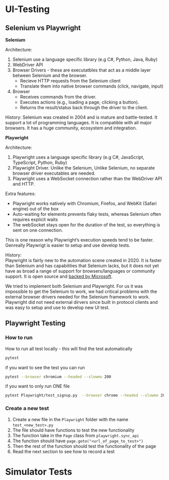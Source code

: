 # UI-Testing

## Selenium vs Playwright


**Selenium**

Architecture: 
1. Selenium use a language specific library (e.g C#, Python, Java, Ruby)
1. WebDriver API
1. Browser Drivers - these are executatbles that act as a middle layer between Selenium and the browser. 
   - Recieve HTTP requests from the Selenium client
   - Translate them into native browser commands (click, navigate, input)
1. Browser
   -  Receives commands from the driver.
   - Executes actions (e.g., loading a page, clicking a button).
   - Returns the result/status back through the driver to the client.

History:
Selenium was created in 2004 and is mature and battle-tested. It support a lot of programming languages. It is compatible with all major browsers. It has a huge community, ecosystem and integration. 


**Playwright**

Architecture: 
1. Playwright uses a language specific library (e.g C#, JavaScript, TypeScript, Python, Ruby)
1. Playwright Driver. Unlike the Selenium, Unlike Selenium, no separate browser driver executables are needed.
1. Playwright uses a WebSocket connection rather than the WebDriver API and HTTP. 

Extra features:
- Playwright works natively with Chromium, Firefox, and WebKit (Safari engine) out of the box
- Auto-waiting for elements prevents flaky tests, whereas Selenium often requires explicit waits
- The webSocket stays open for the duration of the test, so everything is sent on one connection. 

This is one reason why Playwright’s execution speeds tend to be faster.
Genreally Playwrigt is easier to setup and use develop tests.

History:  
Playwright is fairly new to the automation scene created in 2020. It is faster than Selenium and has capabilities that Selenium lacks, but it does not yet have as broad a range of support for browsers/languages or community support. It is open source and [backed by Microsoft](https://github.com/microsoft/playwright).


We tried to implement both Selenium and Playwright. For us it was impossible to get the Selenium to work, we had critical problems with the external browser drivers needed for the Selenium framework to work. Playwright did not need external dirvers since built in protocol clients and was easy to setup and use to develop new UI test. 


## Playwright Testing

### How to run
How to run all test locally - this will find the test automatically

```bash
pytest
```

if you want to see the test you can run
```bash
pytest --browser chromium --headed --slowmo 200
```

if you want to only run ONE file

```bash
pytest Playwright/test_signup.py  --browser chrome --headed --slowmo 200
```
### Create a new test
1. Create a new file in the `Playwright` folder with the name `test_<new_test>.py`
1. The file should have functions to test the new functionality
1. The function take in the `Page` class from `playwright.sync_api` 
1. The function should have `page.goto("<url_of_page_to_test>")`
1. Then the rest of the function should test the functionality of the page
1. Read the next section to see how to record a test

# Simulator Tests